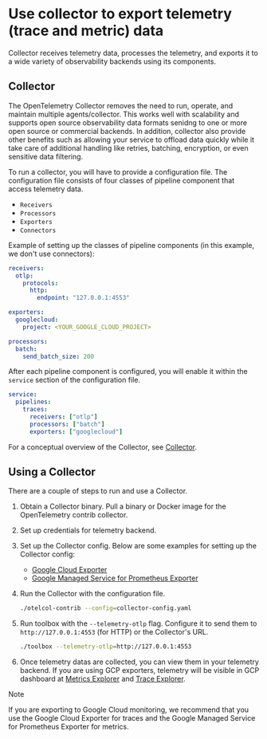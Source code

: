 # Use collector to export telemetry (trace and metric) data
Collector receives telemetry data, processes the telemetry, and exports it to a wide variety of observability backends using its components. 

## Collector
The OpenTelemetry Collector removes the need to run, operate, and maintain multiple
agents/collector. This works well with scalability and supports open source
observability data formats senidng to one or more open source or commercial
backends. In addition, collector also provide other benefits such as allowing
your service to offload data quickly while it take care of additional handling
like retries, batching, encryption, or even sensitive data filtering.

To run a collector, you will have to provide a configuration file. The
configuration file consists of four classes of pipeline component that access
telemetry data.
- `Receivers`
- `Processors`
- `Exporters`
- `Connectors`

Example of setting up the classes of pipeline components (in this example, we
don't use connectors):

```yaml
receivers:
  otlp:
    protocols:
      http:
        endpoint: "127.0.0.1:4553"

exporters:
  googlecloud:
    project: <YOUR_GOOGLE_CLOUD_PROJECT>

processors:
  batch:
    send_batch_size: 200
```

After each pipeline component is configured, you will enable it within the
`service` section of the configuration file.

```yaml
service:
  pipelines:
    traces:
      receivers: ["otlp"]
      processors: ["batch"]
      exporters: ["googlecloud"]
```

For a conceptual overview of the Collector, see [Collector][collector].

[collector]: https://opentelemetry.io/docs/collector/

## Using a Collector
There are a couple of steps to run and use a Collector.

1.  Obtain a Collector binary. Pull a binary or Docker image for the
    OpenTelemetry contrib collector.

1. Set up credentials for telemetry backend.

1. Set up the Collector config.
    Below are some examples for setting up the Collector config:
    - [Google Cloud Exporter][google-cloud-exporter]
    - [Google Managed Service for Prometheus Exporter][google-prometheus-exporter]

1. Run the Collector with the configuration file.

    ```bash
    ./otelcol-contrib --config=collector-config.yaml
    ```

1. Run toolbox with the `--telemetry-otlp` flag. Configure it to send them to
   `http://127.0.0.1:4553` (for HTTP) or the Collector's URL.

    ```bash
    ./toolbox --telemetry-otlp=http://127.0.0.1:4553
    ```

1. Once telemetry datas are collected, you can view them in your telemetry
   backend. If you are using GCP exporters, telemetry will be visible in GCP
   dashboard at [Metrics Explorer][metrics-explorer] and [Trace
   Explorer][trace-explorer].

> [!NOTE]
> If you are exporting to Google Cloud monitoring, we recommend that you use
> the Google Cloud Exporter for traces and the Google Managed Service for
> Prometheus Exporter for metrics.

[google-cloud-exporter]:
    https://github.com/open-telemetry/opentelemetry-collector-contrib/tree/main/exporter/googlecloudexporter
[google-prometheus-exporter]:
    https://github.com/open-telemetry/opentelemetry-collector-contrib/tree/main/exporter/googlemanagedprometheusexporter#example-configuration
[metrics-explorer]: https://console.cloud.google.com/monitoring/metrics-explorer
[trace-explorer]: https://console.cloud.google.com/traces